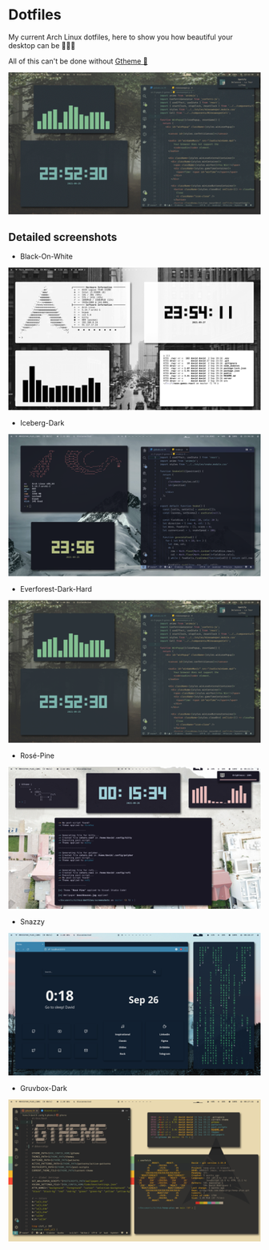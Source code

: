 # Dotfiles 

My current Arch Linux dotfiles, here to show you how beautiful your desktop can be 🙆🏻‍♂️

All of this can't be done without [Gtheme 🎨](https://github.com/daavidrgz/gtheme/)

![Gif](screenshots/gif.gif)

## Detailed screenshots 

* Black-On-White

![Black-On-White](screenshots/scr6.png)

* Iceberg-Dark

![Iceberg-Dark](screenshots/scr2.png)

* Everforest-Dark-Hard

![Everforest-Dark](screenshots/scr1.png)

* Rosé-Pine

![Rosé-Pine](screenshots/scr3.png)

* Snazzy

![Firefox with Snazzy](screenshots/scr4.png)

* Gruvbox-Dark

![Gruvbox-Dark](screenshots/scr5.png)
